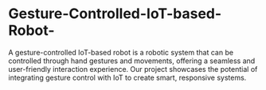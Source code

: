 # Gesture-Controlled-IoT-based-Robot-
A gesture-controlled IoT-based robot is a robotic system that can be controlled through hand gestures and movements, offering a seamless and user-friendly interaction experience. Our project showcases the potential of integrating gesture control with IoT to create smart, responsive systems.
